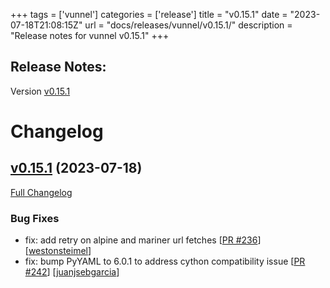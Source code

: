 +++
tags = ['vunnel']
categories = ['release']
title = "v0.15.1"
date = "2023-07-18T21:08:15Z"
url = "docs/releases/vunnel/v0.15.1/"
description = "Release notes for vunnel v0.15.1"
+++

## Release Notes:
Version [v0.15.1](https://github.com/anchore/vunnel/releases/tag/v0.15.1)

# Changelog

## [v0.15.1](https://github.com/anchore/vunnel/tree/v0.15.1) (2023-07-18)

[Full Changelog](https://github.com/anchore/vunnel/compare/v0.15.0...v0.15.1)

### Bug Fixes

- fix: add retry on alpine and mariner url fetches [[PR #236](https://github.com/anchore/vunnel/pull/236)] [[westonsteimel](https://github.com/westonsteimel)]
- fix: bump PyYAML to 6.0.1 to address cython compatibility issue [[PR #242](https://github.com/anchore/vunnel/pull/242)] [[juanjsebgarcia](https://github.com/juanjsebgarcia)]
